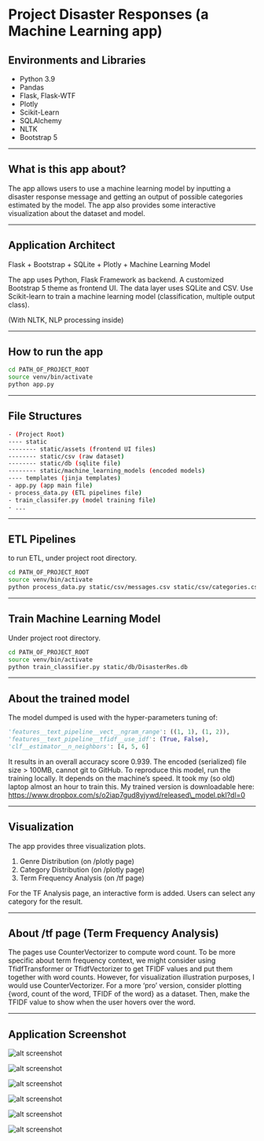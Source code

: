 # Project Disaster Responses (a Machine Learning app)

## Environments and Libraries
- Python 3.9
- Pandas
- Flask, Flask-WTF
- Plotly
- Scikit-Learn
- SQLAlchemy
- NLTK
- Bootstrap 5

---

## What is this app about?
The app allows users to use a machine learning model by inputting a disaster response message and getting an output of possible categories estimated by the model. 
The app also provides some interactive visualization about the dataset and model. 


---


## Application Architect
Flask + Bootstrap + SQLite + Plotly + Machine Learning Model

The app uses Python, Flask Framework as backend. 
A customized Bootstrap 5 theme as frontend UI. 
The data layer uses SQLite and CSV. 
Use Scikit-learn to train a machine learning model (classification, multiple output class). 

(With NLTK, NLP processing inside)

---


## How to run the app

```bash
cd PATH_OF_PROJECT_ROOT
source venv/bin/activate
python app.py
```

---


## File Structures

```bash
- (Project Root)
---- static
-------- static/assets (frontend UI files)
-------- static/csv (raw dataset)
-------- static/db (sqlite file)
-------- static/machine_learning_models (encoded models)
---- templates (jinja templates)
- app.py (app main file)
- process_data.py (ETL pipelines file)
- train_classifer.py (model training file)
- ...
```

---


## ETL Pipelines

to run ETL, under project root directory.
```bash
cd PATH_OF_PROJECT_ROOT
source venv/bin/activate
python process_data.py static/csv/messages.csv static/csv/categories.csv static/db/DisasterRes.db
```

---


## Train Machine Learning Model
Under project root directory.
```bash
cd PATH_OF_PROJECT_ROOT
source venv/bin/activate
python train_classifier.py static/db/DisasterRes.db
```

---


## About the trained model

The model dumped is used with the hyper-parameters tuning of:
```python
'features__text_pipeline__vect__ngram_range': ((1, 1), (1, 2)),
'features__text_pipeline__tfidf__use_idf': (True, False),
'clf__estimator__n_neighbors': [4, 5, 6]
```

It results in an overall accuracy score 0.939.
The encoded (serialized) file size \> 100MB, cannot git to GitHub. 
To reproduce this model, run the training locally. 
It depends on the machine’s speed. It took my (so old) laptop almost an hour to train this. 
My trained version is downloadable here: https://www.dropbox.com/s/o2iap7gud8yjywd/released\_model.pkl?dl=0

---

## Visualization
The app provides three visualization plots. 
1. Genre Distribution (on /plotly page)
2. Category Distribution (on /plotly page)
3. Term Frequency Analysis (on /tf page)

For the TF Analysis page, an interactive form is added. Users can select any category for the result. 

---

## About /tf page (Term Frequency Analysis)


The pages use CounterVectorizer to compute word count. 
To be more specific about term frequency context, we might consider using TfidfTransformer or TfidfVectorizer to get TFIDF values and put them together with word counts. 
However, for visualization illustration purposes, I would use CounterVectorizer. 
For a more ‘pro’ version, consider plotting {word, count of the word, TFIDF of the word} as a dataset. Then, make the TFIDF value to show when the user hovers over the word. 

---

## Application Screenshot
![alt screenshot](static/screenshots/screenshot_index.png)

![alt screenshot](static/screenshots/screenshot_model.png)

![alt screenshot](static/screenshots/screenshot_tf.png)

![alt screenshot](static/screenshots/screenshot_tf_dropdown.png)

![alt screenshot](static/screenshots/screenshot_plotly.png)

![alt screenshot](static/screenshots/screenshot_about.png)